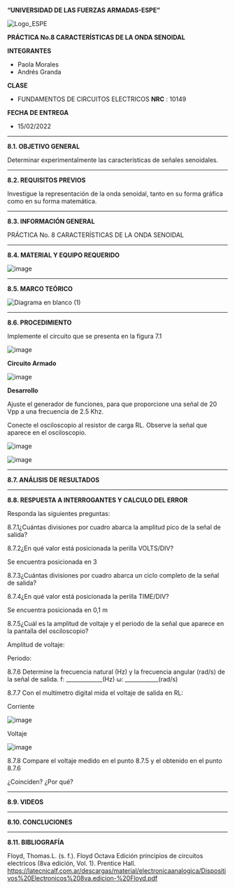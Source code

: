 **“UNIVERSIDAD DE LAS FUERZAS ARMADAS-ESPE”**


![Logo_ESPE](https://user-images.githubusercontent.com/93800511/140828546-04ee2765-180c-4e68-84cf-8bca73c21c5f.png)

**PRÁCTICA No.8 CARACTERÍSTICAS DE LA ONDA SENOIDAL**

**INTEGRANTES**
* Paola Morales 
* Andrés Granda
 
**CLASE**
* FUNDAMENTOS DE CIRCUITOS ELECTRICOS **NRC** : 10149

**FECHA DE ENTREGA**
* 15/02/2022
--------------------------------------------------------------------------------------------------------------------------------------------------------------------------------

**8.1. OBJETIVO GENERAL**

Determinar experimentalmente las características de señales senoidales.

--------------------------------------------------------------------------------------------------------------------------------------------------------------------------------

**8.2. REQUISITOS PREVIOS**

Investigue la representación de la onda senoidal, tanto en su forma gráfica como
en su forma matemática.

--------------------------------------------------------------------------------------------------------------------------------------------------------------------------------

**8.3. INFORMACIÓN GENERAL**

PRÁCTICA No. 8 CARACTERÍSTICAS DE LA ONDA SENOIDAL

--------------------------------------------------------------------------------------------------------------------------------------------------------------------------------


**8.4. MATERIAL Y EQUIPO REQUERIDO**

![image](https://user-images.githubusercontent.com/93835587/153968712-d6cfb970-1a10-4a0c-9e6f-2d562f28fc9a.png)



--------------------------------------------------------------------------------------------------------------------------------------------------------------------------------

**8.5. MARCO TEÓRICO**


![Diagrama en blanco (1)](https://user-images.githubusercontent.com/93835587/153981753-f7a71ba8-4837-46a2-a4d1-bf0c1e18b566.jpeg)


--------------------------------------------------------------------------------------------------------------------------------------------------------------------------------


**8.6. PROCEDIMIENTO**

Implemente el circuito que se presenta en la figura 7.1

![image](https://user-images.githubusercontent.com/93835587/153968809-cd12f739-7757-49d2-be83-50558d315d25.png)

**Circuito Armado**

![image](https://user-images.githubusercontent.com/93835587/153972885-082bbd0a-deb9-477e-80de-2958bbf748a6.png)


**Desarrollo**

Ajuste el generador de funciones, para que proporcione una señal de 20 Vpp a
una frecuencia de 2.5 Khz.

Conecte el osciloscopio al resistor de carga RL. Observe la señal que aparece en
el osciloscopio.

![image](https://user-images.githubusercontent.com/93835587/153973357-7956a6d6-c374-4414-9ea7-3eac7345868c.png)

![image](https://user-images.githubusercontent.com/93835587/153973502-8106b0b5-b43f-4f8e-b6d0-1532f7c6dc58.png)

-------------------------------------------------- -------------------------------------------------- -------------------------------------------------- --------------------------

**8.7. ANÁLISIS DE RESULTADOS**


-------------------------------------------------- -------------------------------------------------- -------------------------------------------------- --------------------------

**8.8. RESPUESTA A INTERROGANTES Y CALCULO DEL ERROR**

Responda las siguientes preguntas:

8.7.1¿Cuántas divisiones por cuadro abarca la amplitud pico de la señal de salida?



8.7.2¿En qué valor está posicionada la perilla VOLTS/DIV?

Se encuentra posicionada en 3

8.7.3¿Cuántas divisiones por cuadro abarca un ciclo completo de la señal de salida?


8.7.4¿En qué valor está posicionada la perilla TIME/DIV? 

Se encuentra posicionada en 0,1 m

8.7.5¿Cuál es la amplitud de voltaje y el periodo de la señal que aparece en la pantalla
del osciloscopio?

Amplitud de voltaje:

Periodo:

8.7.6 Determine la frecuencia natural (Hz) y la frecuencia angular (rad/s) de la señal de
salida.
f: _____________(Hz)
ω: ____________(rad/s)

8.7.7 Con el multímetro digital mida el voltaje de salida en RL:

Corriente

![image](https://user-images.githubusercontent.com/93835587/153974030-40bcf4db-a850-4227-bb47-7ce6fcf4ed34.png)

Voltaje

![image](https://user-images.githubusercontent.com/93835587/153974548-741e9601-ab53-46d2-8de1-8ab42828b7bc.png)


8.7.8 Compare el voltaje medido en el punto 8.7.5  y el obtenido en el punto 8.7.6

¿Coinciden? ¿Por qué?




--------------------------------------------------------------------------------------------------------------------------------------------------------------------------------

**8.9. VIDEOS**

--------------------------------------------------------------------------------------------------------------------------------------------------------------------------------

**8.10. CONCLUCIONES**


--------------------------------------------------------------------------------------------------------------------------------------------------------------------------------


**8.11. BIBLIOGRAFÍA**

Floyd, Thomas.L. (s. f.). Floyd Octava Edición principios de circuitos electricos (8va edición, Vol. 1). Prentice Hall. https://latecnicalf.com.ar/descargas/material/electronicaanalogica/Dispositivos%20Electronicos%208va.edicion-%20Floyd.pdf
